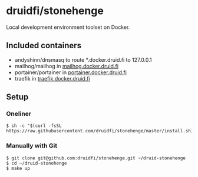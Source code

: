 # druidfi/stonehenge

Local development environment toolset on Docker.

## Included containers

- andyshinn/dnsmasq to route *.docker.druid.fi to 127.0.0.1
- mailhog/mailhog in [mailhog.docker.druid.fi](mailhog.docker.druid.fi)
- portainer/portainer in [portainer.docker.druid.fi](portainer.docker.druid.fi)
- traefik in [traefik.docker.druid.fi](traefik.docker.druid.fi)

## Setup

### Oneliner

```
$ sh -c "$(curl -fsSL https://raw.githubusercontent.com/druidfi/stonehenge/master/install.sh)"
```

### Manually with Git

```
$ git clone git@github.com:druidfi/stonehenge.git ~/druid-stonehenge
$ cd ~/druid-stonehenge
$ make up
```
